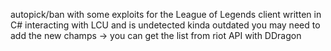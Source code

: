 autopick/ban with some exploits for the League of Legends client written in C#
interacting with LCU and is undetected
kinda outdated you may need to add the new champs -> you can get the list from riot API with DDragon
